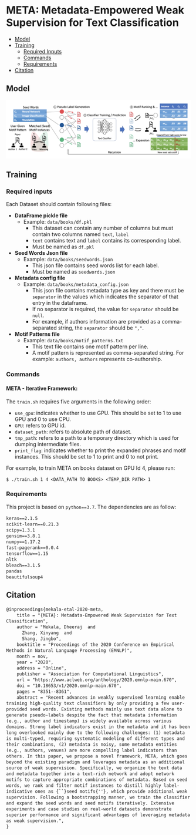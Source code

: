 # META: Metadata-Empowered Weak Supervision for Text Classification

- [Model](#model)
- [Training](#training)
	- [Required Inputs](#required-inputs)
	- [Commands](#commands)
	- [Requirements](#requirements)
- [Citation](#citation)

## Model

![META-Framework](docs/META-overview.png)

## Training

### Required inputs
Each Dataset should contain following files:
- **DataFrame pickle file**
  - Example: ```data/books/df.pkl```
    - This dataset can contain any number of columns but must contain two columns named ```text```, ```label```
    - ```text``` contains text and ```label``` contains its corresponding label.
    - Must be named as ```df.pkl```
- **Seed Words Json file**
  - Example: ```data/books/seedwords.json```
    - This json file contains seed words list for each label.
    - Must be named as ```seedwords.json```
- **Metadata config file**
  - Example: ```data/books/metadata_config.json```
    - This json file contains metadata type as key and there must be `separator` in the values which indicates
    the separator of that entry in the dataframe.
    - If no separator is required, the value for `separator` should be `null`. 
    - For example, if authors information are provided as a comma-separated string, the `separator` should be `","`.
- **Motif Patterns file**
  - Example: ```data/books/motif_patterns.txt```
    - This text file contains one motif pattern per line.
    - A motif pattern is represented as comma-separated string. For example: `authors, authors` represents 
    co-authorship.

### Commands

 #### META - Iterative Framework:
The ```train.sh``` requires five arguments in the following order: 
- ```use_gpu```: indicates whether to use GPU. This should be set to 1 to use GPU and 0 to use CPU.
- ```GPU```: refers to GPU id.
- ```dataset_path```: refers to absolute path of dataset.
- ```tmp_path```: refers to a path to a temporary directory which is used for dumping intermediate files.
- ```print_flag```: indicates whether to print the expanded phrases and motif instances. This should be set to 1
to print and 0 to not print. 

For example, to train META on books dataset on GPU Id 4, please run:
```shell script
$ ./train.sh 1 4 <DATA_PATH TO BOOKS> <TEMP_DIR PATH> 1
```

### Requirements

This project is based on ```python==3.7```. The dependencies are as follow:
```
keras==2.1.5
scikit-learn==0.21.3
scipy=1.3.1
gensim==3.8.1
numpy==1.17.2
fast-pagerank==0.0.4
tensorflow==1.15
nltk
bleach==3.1.5
pandas
beautifulsoup4
```

## Citation

```
@inproceedings{mekala-etal-2020-meta,
    title = "{META}: Metadata-Empowered Weak Supervision for Text Classification",
    author = "Mekala, Dheeraj  and
      Zhang, Xinyang  and
      Shang, Jingbo",
    booktitle = "Proceedings of the 2020 Conference on Empirical Methods in Natural Language Processing (EMNLP)",
    month = nov,
    year = "2020",
    address = "Online",
    publisher = "Association for Computational Linguistics",
    url = "https://www.aclweb.org/anthology/2020.emnlp-main.670",
    doi = "10.18653/v1/2020.emnlp-main.670",
    pages = "8351--8361",
    abstract = "Recent advances in weakly supervised learning enable training high-quality text classifiers by only providing a few user-provided seed words. Existing methods mainly use text data alone to generate pseudo-labels despite the fact that metadata information (e.g., author and timestamp) is widely available across various domains. Strong label indicators exist in the metadata and it has been long overlooked mainly due to the following challenges: (1) metadata is multi-typed, requiring systematic modeling of different types and their combinations, (2) metadata is noisy, some metadata entities (e.g., authors, venues) are more compelling label indicators than others. In this paper, we propose a novel framework, META, which goes beyond the existing paradigm and leverages metadata as an additional source of weak supervision. Specifically, we organize the text data and metadata together into a text-rich network and adopt network motifs to capture appropriate combinations of metadata. Based on seed words, we rank and filter motif instances to distill highly label-indicative ones as {``}seed motifs{''}, which provide additional weak supervision. Following a bootstrapping manner, we train the classifier and expand the seed words and seed motifs iteratively. Extensive experiments and case studies on real-world datasets demonstrate superior performance and significant advantages of leveraging metadata as weak supervision.",
}
```